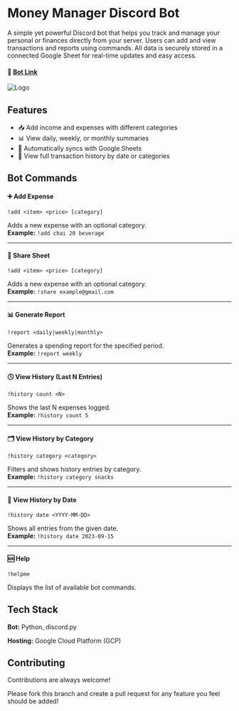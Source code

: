 
# Money Manager Discord Bot 

A simple yet powerful Discord bot that helps you track and manage your personal or finances directly from your server. Users can add and view transactions and reports using commands. All data is securely stored in a connected Google Sheet for real-time updates and easy access.


#### 🔗 [Bot Link](https://discord.com/oauth2/authorize?client_id=1366692573577609346&permissions=75776&integration_type=0&scope=bot)


![Logo](https://github.com/user-attachments/assets/fa419321-39ac-43ca-8fb9-385e1a562ecf)


## Features

- 📥 Add income and expenses with different categories
- 📊 View daily, weekly, or monthly summaries
- 🔗 Automatically syncs with Google Sheets
- 📜 View full transaction history by date or categories


## Bot Commands


#### ➕ Add Expense
```
!add <item> <price> [category]
```
Adds a new expense with an optional category.  
**Example:** `!add chai 20 beverage`

---

#### 🤝 Share Sheet
```
!add <item> <price> [category]
```
Adds a new expense with an optional category.  
**Example:** `!share example@gmail.com`

---

#### 📊 Generate Report
```
!report <daily|weekly|monthly>
```

Generates a spending report for the specified period.  
**Example:** `!report weekly`

---

#### 🕓 View History (Last N Entries)
```
!history count <N>
```
Shows the last N expenses logged.  
**Example:** `!history count 5`

---

#### 🗂️ View History by Category
```
!history category <category>
```
Filters and shows history entries by category.  
**Example:** `!history category snacks`

---

#### 📅 View History by Date
```
!history date <YYYY-MM-DD>
```
Shows all entries from the given date.  
**Example:** `!history date 2023-09-15`

---


#### 🆘 Help
```
!helpme
```
Displays the list of available bot commands.


## Tech Stack

**Bot:** Python, discord.py

**Hosting:** Google Cloud Platform (GCP)
## Contributing

Contributions are always welcome!

Please fork this branch and create a pull request for any feature you feel should be added! 
